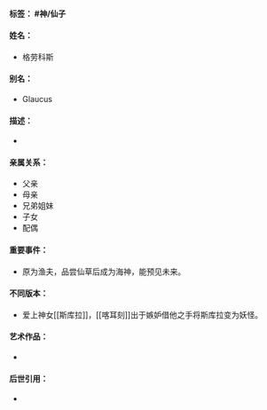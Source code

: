 #### 标签： #神/仙子
#### 姓名：
- 格劳科斯
#### 别名：
- Glaucus
#### 描述：
- 
#### 亲属关系：
- 父亲
- 母亲
- 兄弟姐妹
- 子女
- 配偶
#### 重要事件：
- 原为渔夫，品尝仙草后成为海神，能预见未来。
#### 不同版本：
- 爱上神女[[斯库拉]]，[[喀耳刻]]出于嫉妒借他之手将斯库拉变为妖怪。
#### 艺术作品：
- 
#### 后世引用：
- 